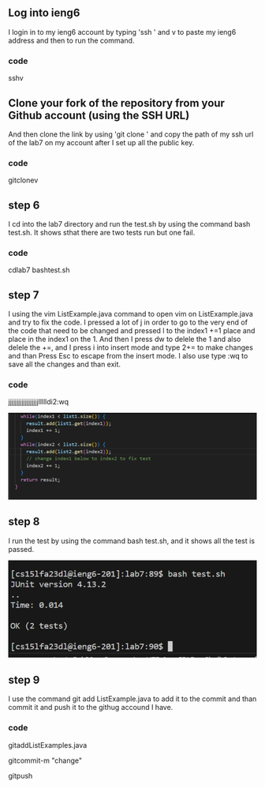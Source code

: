 ## Log into ieng6
I login in to my ieng6 account by typing 'ssh ' and <Ctrl>v to paste my ieng6 address and then <enter> to run the command.
### code
ssh<space><Ctrl>v
## Clone your fork of the repository from your Github account (using the SSH URL)
And then clone the link by using 'git clone ' and copy the path of my ssh url of the lab7 on my account after I set up all the public key. 
### code
git<space>clone<space><ctrl>v<enter>
## step 6
I cd into the lab7 directory and run the test.sh by using the command bash test.sh. It shows sthat there are two tests run but one fail. 
### code
cd<space>lab7<enter>
bash<space>test.sh<enter>
## step 7
I using the vim ListExample.java command to open vim on ListExample.java and try to fix the code. I pressed a lot of j in order to go to the very end of the code that need to be changed and pressed l to the index1 +=1 place and place in the index1 on the 1. And then I press dw to delele the 1 and also delele the +=, and I press i into insert mode and type 2<space>+=<space> to make changes and than Press Esc to escape from the insert mode. I also use type :wq<enter> to save all the changes and than exit.
### code
jjjjjjjjjjjjjjjjjjllllld<enter>i2<Esc>:wq<enter>

![image](changevalue.png)
## step 8
I run the test by using the command bash test.sh, and it shows all the test is passed.

![image](testpass.png)

## step 9
I use the command git add ListExample.java to add it to the commit and than commit it and push it to the githug accound I have. 
### code
git<space>add<space>ListExamples.java<enter>

git<space>commit<space>-m "change"<enter>

git<space>push

